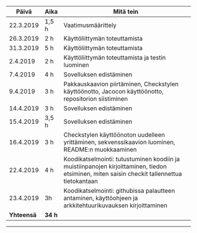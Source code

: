  Päivä |     Aika  |  Mitä tein |
 -------|----------------|----------------
 22.3.2019 |  1,5 h  | Vaatimusmäärittely
 26.3.2019 | 2 h     |  Käyttöliittymän toteuttamista
 31.3.2019 | 5 h     | Käyttöliittymän toteuttamista
 2.4.2019  | 2 h     | Käyttöliittymän toteuttamista ja testin luominen
 7.4.2019  | 4 h     | Sovelluksen edistäminen
 9.4.2019  | 3 h     | Pakkauskaavion piirtäminen, Checkstylen käyttöönotto, Jacocon käyttöönotto, repositorion siistiminen
 14.4.2019 | 3 h     | Sovelluksen edistäminen
 15.4.2019 | 3,5 h   | Sovelluksen edistäminen
 16.4.2019 | 3 h     | Checkstylen käyttöönoton uudelleen yrittäminen, sekvenssikaavion luominen, README:n muokkaaminen
 22.4.2019 | 4 h     | Koodikatselmointi: tutustuminen koodiin ja muistiinpanojen kirjoittaminen, tiedon etsiminen, miten saisin checkit tallennettua tietokantaan
 23.4.2019  | 3h     | Koodikatselmointi: githubissa palautteen antaminen, käyttöohjeen ja arkkitehtuurikuvauksen kirjoittaminen
 **Yhteensä** | **34 h** |
 -----------------------------------
